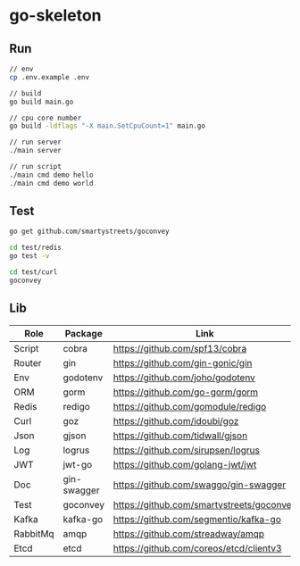 # go-skeleton

## Run

```bash
// env
cp .env.example .env

// build
go build main.go

// cpu core number
go build -ldflags "-X main.SetCpuCount=1" main.go

// run server
./main server

// run script
./main cmd demo hello
./main cmd demo world
```

## Test

```bash
go get github.com/smartystreets/goconvey

cd test/redis
go test -v

cd test/curl
goconvey
```

## Lib

| Role     | Package     |   Link   |
|----------|-------------| ---- |
| Script   | cobra       |   https://github.com/spf13/cobra     |
| Router   | gin         |   https://github.com/gin-gonic/gin     |
| Env      | godotenv    |   https://github.com/joho/godotenv     |
| ORM      | gorm        |   https://github.com/go-gorm/gorm      |
| Redis    | redigo      |   https://github.com/gomodule/redigo   |
| Curl     | goz         |   https://github.com/idoubi/goz        |
| Json     | gjson       |   https://github.com/tidwall/gjson     |
| Log      | logrus      |   https://github.com/sirupsen/logrus   |
| JWT      | jwt-go      |   https://github.com/golang-jwt/jwt  |
| Doc      | gin-swagger |   https://github.com/swaggo/gin-swagger |
| Test     | goconvey    |   https://github.com/smartystreets/goconvey |
| Kafka    | kafka-go    |   https://github.com/segmentio/kafka-go  |
| RabbitMq | amqp        |   https://github.com/streadway/amqp  |
| Etcd     | etcd        |   https://github.com/coreos/etcd/clientv3 |
